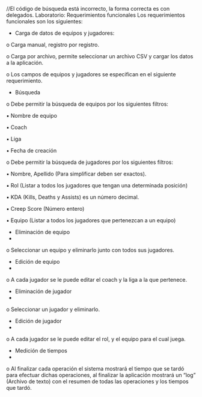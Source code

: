 
//El código de búsqueda está incorrecto, la forma correcta es con delegados.
Laboratorio:
Requerimientos funcionales
Los requerimientos funcionales son los siguientes:

- Carga de datos de equipos y jugadores:

o Carga manual, registro por registro.

o Carga por archivo, permite seleccionar un archivo CSV y
cargar los datos a la aplicación.

o Los campos de equipos y jugadores se especifican en el
siguiente requerimiento.

- Búsqueda

o Debe permitir la búsqueda de equipos por los siguientes filtros:

▪ Nombre de equipo

▪ Coach

▪ Liga

▪ Fecha de creación

o Debe permitir la búsqueda de jugadores por los siguientes
filtros:

▪ Nombre, Apellido (Para simplificar deben ser exactos).

▪ Rol (Listar a todos los jugadores que tengan una
determinada posición)

▪ KDA (Kills, Deaths y Assists) es un número decimal.

▪ Creep Score (Número entero)

▪ Equipo (Listar a todos los jugadores que pertenezcan a
un equipo)

- Eliminación de equipo
- 
o Seleccionar un equipo y eliminarlo junto con todos sus
jugadores.

- Edición de equipo
- 
o A cada jugador se le puede editar el coach y la liga a la que
pertenece.

- Eliminación de jugador
- 
o Seleccionar un jugador y eliminarlo.

- Edición de jugador
- 
o A cada jugador se le puede editar el rol, y el equipo para el
cual juega.

- Medición de tiempos
- 
o Al finalizar cada operación el sistema mostrará el tiempo que
se tardó para efectuar dichas operaciones, al finalizar la
aplicación mostrará un “log” (Archivo de texto) con el
resumen de todas las operaciones y los tiempos que tardó.                  

